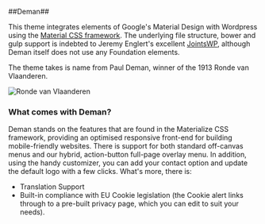 ##Deman##

This theme integrates elements of Google's Material Design with Wordpress using the [Material CSS framework](http://materializecss.com/). The underlying file structure, bower and gulp support is indebted to Jeremy Englert's excellent [JointsWP](http://www.jointswp.com), although Deman itself does not use any Foundation elements.

The theme takes is name from Paul Deman, winner of the 1913 Ronde van Vlaanderen.

![Ronde van Vlaanderen](https://upload.wikimedia.org/wikipedia/en/thumb/0/09/Tour_of_Flanders_logo.svg/1280px-Tour_of_Flanders_logo.svg.png)


### What comes with Deman?
Deman stands on the features that are found in the Materialize CSS framework, providing an optimised responsive front-end for building mobile-friendly websites. There is support for both standard off-canvas menus and our hybrid, action-button full-page overlay menu. In addition, using the handy customizer, you can add your contact option and update the default logo with a few clicks. What's more, there is:
- Translation Support
- Built-in compliance with EU Cookie legislation (the Cookie alert links through to a pre-built privacy page, which you can edit to suit your needs).
